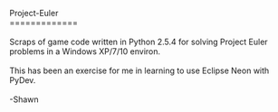 Project-Euler<br>
=============<br><br>
Scraps of game code written in Python 2.5.4 for solving Project Euler<br>
problems in a Windows XP/7/10 environ.<br><br>
This has been an exercise for me in learning to use Eclipse Neon with PyDev.<br><br>
-Shawn<br>
